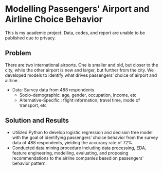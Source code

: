 # Modelling Passengers' Airport and Airline Choice Behavior

This is my academic project. Data, codes, and report are unable to be published due to privacy. 

## Problem

There are two international airports. One is smaller and old, but closer to the city, while the other airport is new and larger, but further from the city. We developed models to identify what drives passengers’ choice of airport and airline. 

* Data: Survey data from 488 respondents
  * Socio-demographic: age, gender, occupation, income, etc
  * Alternative-Specific : flight information, travel time, mode of transport, etc
  
## Solution and Results

* Utilized Python to develop logistic regression and decision tree model with the goal of identifying passengers’ choice behavior from the survey data of 488 respondents, yielding the accuracy rate of 72%.
* Conducted data mining procedure including data processing, EDA, feature engineering, modelling, evaluating, and proposing recommendations to the airline companies based on passengers' behavior pattern.

